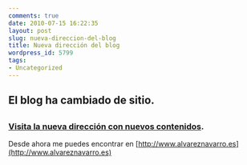 ```yaml
---
comments: true
date: 2010-07-15 16:22:35
layout: post
slug: nueva-direccion-del-blog
title: Nueva dirección del blog
wordpress_id: 5799
tags:
- Uncategorized
---
```


## El blog ha cambiado de sitio.




## 




### [Visita la nueva dirección con nuevos contenidos](http://www.alvareznavarro.es).


Desde ahora me puedes encontrar en [http://www.alvareznavarro.es](http://www.alvareznavarro.es)
